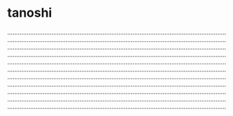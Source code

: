 # tanoshi

....................................................................................................................................................................................................................................................................................................................................................................................................................................................................................................................................................................................................................................................................................................................................................................................................................................................................................................................................................................................................................................................................................................................................................................................................................................................................................................................................................................................................................